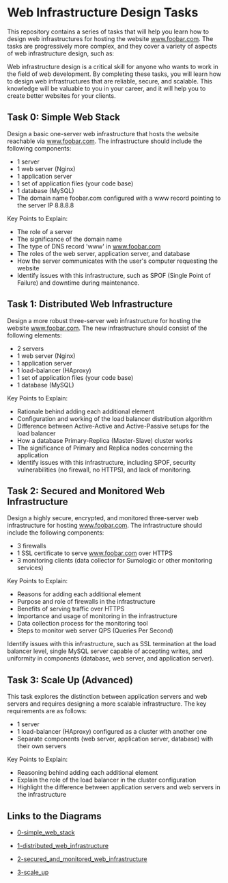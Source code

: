 # Web Infrastructure Design Tasks

This repository contains a series of tasks that will help you learn how to design web infrastructures for hosting the website www.foobar.com. The tasks are progressively more complex, and they cover a variety of aspects of web infrastructure design, such as:

Web infrastructure design is a critical skill for anyone who wants to work in the field of web development. By completing these tasks, you will learn how to design web infrastructures that are reliable, secure, and scalable. This knowledge will be valuable to you in your career, and it will help you to create better websites for your clients.

## Task 0: Simple Web Stack

Design a basic one-server web infrastructure that hosts the website reachable via www.foobar.com. The infrastructure should include the following components:

- 1 server
- 1 web server (Nginx)
- 1 application server
- 1 set of application files (your code base)
- 1 database (MySQL)
- The domain name foobar.com configured with a www record pointing to the server IP 8.8.8.8

Key Points to Explain:

- The role of a server
- The significance of the domain name
- The type of DNS record 'www' in www.foobar.com
- The roles of the web server, application server, and database
- How the server communicates with the user's computer requesting the website
- Identify issues with this infrastructure, such as SPOF (Single Point of Failure) and downtime during maintenance.

## Task 1: Distributed Web Infrastructure

Design a more robust three-server web infrastructure for hosting the website www.foobar.com. The new infrastructure should consist of the following elements:

- 2 servers
- 1 web server (Nginx)
- 1 application server
- 1 load-balancer (HAproxy)
- 1 set of application files (your code base)
- 1 database (MySQL)

Key Points to Explain:

- Rationale behind adding each additional element
- Configuration and working of the load balancer distribution algorithm
- Difference between Active-Active and Active-Passive setups for the load balancer
- How a database Primary-Replica (Master-Slave) cluster works
- The significance of Primary and Replica nodes concerning the application
- Identify issues with this infrastructure, including SPOF, security vulnerabilities (no firewall, no HTTPS), and lack of monitoring.

## Task 2: Secured and Monitored Web Infrastructure

Design a highly secure, encrypted, and monitored three-server web infrastructure for hosting www.foobar.com. The infrastructure should include the following components:

- 3 firewalls
- 1 SSL certificate to serve www.foobar.com over HTTPS
- 3 monitoring clients (data collector for Sumologic or other monitoring services)

Key Points to Explain:

- Reasons for adding each additional element
- Purpose and role of firewalls in the infrastructure
- Benefits of serving traffic over HTTPS
- Importance and usage of monitoring in the infrastructure
- Data collection process for the monitoring tool
- Steps to monitor web server QPS (Queries Per Second)

Identify issues with this infrastructure, such as SSL termination at the load balancer level, single MySQL server capable of accepting writes, and uniformity in components (database, web server, and application server).

## Task 3: Scale Up (Advanced)

This task explores the distinction between application servers and web servers and requires designing a more scalable infrastructure. The key requirements are as follows:

- 1 server
- 1 load-balancer (HAproxy) configured as a cluster with another one
- Separate components (web server, application server, database) with their own servers

Key Points to Explain:

- Reasoning behind adding each additional element
- Explain the role of the load balancer in the cluster configuration
- Highlight the difference between application servers and web servers in the infrastructure

## Links to the Diagrams
- [0-simple_web_stack](https://github.com/MA-Abahmane/alx-system_engineering-devops/blob/master/0x09-web_infrastructure_design/0-simple_web_stack.png)
  
- [1-distributed_web_infrastructure](https://github.com/MA-Abahmane/alx-system_engineering-devops/blob/master/0x09-web_infrastructure_design/1-distributed_web_infrastructure.png)

- [2-secured_and_monitored_web_infrastructure](https://github.com/MA-Abahmane/alx-system_engineering-devops/blob/master/0x09-web_infrastructure_design/2-secured_and_monitored_web_infrastructure.png)
  
- [3-scale_up](https://github.com/MA-Abahmane/alx-system_engineering-devops/blob/master/0x09-web_infrastructure_design/3-scale_up.png)
